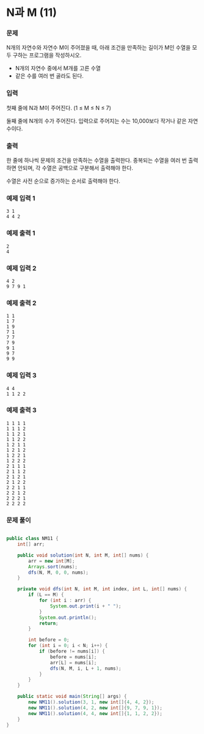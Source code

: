 # N과 M (11)

### 문제

N개의 자연수와 자연수 M이 주어졌을 때, 아래 조건을 만족하는 길이가 M인 수열을 모두 구하는 프로그램을 작성하시오.

- N개의 자연수 중에서 M개를 고른 수열
- 같은 수를 여러 번 골라도 된다.

### 입력

첫째 줄에 N과 M이 주어진다. (1 ≤ M ≤ N ≤ 7)

둘째 줄에 N개의 수가 주어진다. 입력으로 주어지는 수는 10,000보다 작거나 같은 자연수이다.

### 출력

한 줄에 하나씩 문제의 조건을 만족하는 수열을 출력한다. 중복되는 수열을 여러 번 출력하면 안되며, 각 수열은 공백으로 구분해서 출력해야 한다.

수열은 사전 순으로 증가하는 순서로 출력해야 한다.

### 예제 입력 1
```text
3 1
4 4 2
```

### 예제 출력 1
```text
2
4
```

### 예제 입력 2
```text
4 2
9 7 9 1
```

### 예제 출력 2
```text
1 1
1 7
1 9
7 1
7 7
7 9
9 1
9 7
9 9
```

### 예제 입력 3
```text
4 4
1 1 2 2
```

### 예제 출력 3
```text
1 1 1 1
1 1 1 2
1 1 2 1
1 1 2 2
1 2 1 1
1 2 1 2
1 2 2 1
1 2 2 2
2 1 1 1
2 1 1 2
2 1 2 1
2 1 2 2
2 2 1 1
2 2 1 2
2 2 2 1
2 2 2 2
```

### 문제 풀이
```java

public class NM11 {
    int[] arr;

    public void solution(int N, int M, int[] nums) {
        arr = new int[M];
        Arrays.sort(nums);
        dfs(N, M, 0, 0, nums);
    }

    private void dfs(int N, int M, int index, int L, int[] nums) {
        if (L == M) {
            for (int i : arr) {
                System.out.print(i + " ");
            }
            System.out.println();
            return;
        }

        int before = 0;
        for (int i = 0; i < N; i++) {
            if (before != nums[i]) {
                before = nums[i];
                arr[L] = nums[i];
                dfs(N, M, i, L + 1, nums);
            }
        }
    }

    public static void main(String[] args) {
        new NM11().solution(3, 1, new int[]{4, 4, 2});
        new NM11().solution(4, 2, new int[]{9, 7, 9, 1});
        new NM11().solution(4, 4, new int[]{1, 1, 2, 2});
    }
}
```